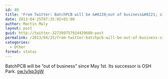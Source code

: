 ```yaml
---
id: 49
title: 'From Twitter: BatchPCB will be &#8220;out of business&#8221; since May 1st&#8230;.'
date: 2013-04-25T07:35:02+01:00
author: Martin Maly
layout: post
guid: http://twitter-327309757914439680-post
permalink: /2013/04/25/from-twitter-batchpcb-will-be-out-of-business-since-may-1st/
categories:
  - Other
format: status
---
```

BatchPCB will be &#8220;out of business&#8221; since May 1st. Its successor is OSH Park. [ow.ly/kp3gW](http://ow.ly/kp3gW)